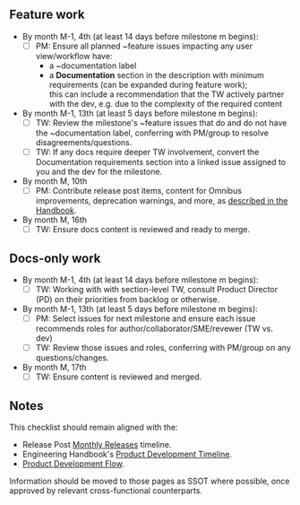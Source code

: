 ## Feature work

* By month M-1, 4th (at least 14 days before milestone m begins):
   * [ ] PM: Ensure all planned ~feature issues impacting any user view/workflow have:
      * a ~documentation label
      * a **Documentation** section in the description with minimum requirements (can be expanded during feature work);  
        this can include a recommendation that the TW actively partner with the dev, e.g. due to the complexity of the required content
* By month M-1, 13th (at least 5 days before milestone m begins):
   * [ ] TW: Review the milestone's ~feature issues that do and do not have the ~documentation label, conferring with PM/group to resolve disagreements/questions.
   * [ ] TW: If any docs require deeper TW involvement, convert the Documentation requirements section into a linked issue assigned to you and the dev for the milestone.
* By month M, 10th
   * [ ] PM: Contribute release post items, content for Omnibus improvements, deprecation warnings, and more, as [described in the Handbook](https://about.gitlab.com/handbook/marketing/blog/release-posts/#pm-contributors).
* By month M, 16th
   * [ ] TW: Ensure docs content is reviewed and ready to merge.

## Docs-only work

* By month M-1, 4th (at least 14 days before milestone m begins):
   * [ ] TW: Working with with section-level TW, consult Product Director (PD) on their priorities from backlog or otherwise.
* By month M-1, 13th (at least 5 days before milestone m begins):
   * [ ] PM: Select issues for next milestone and ensure each issue recommends roles for author/collaborator/SME/revewer (TW vs. dev)
   * [ ] TW: Review those issues and roles, conferring with PM/group on any questions/changes.
* By month M, 17th
   * [ ] TW: Ensure content is reviewed and merged.

## Notes

This checklist should remain aligned with the:
* Release Post [Monthly Releases](https://about.gitlab.com/handbook/marketing/blog/release-posts/#monthly-releases) timeline.
* Engineering Handbook's [Product Development Timeline](https://about.gitlab.com/handbook/engineering/workflow/#product-development-timeline).
* [Product Development Flow](https://about.gitlab.com/handbook/product-development-flow/).

Information should be moved to those pages as SSOT where possible, once approved by relevant cross-functional counterparts.